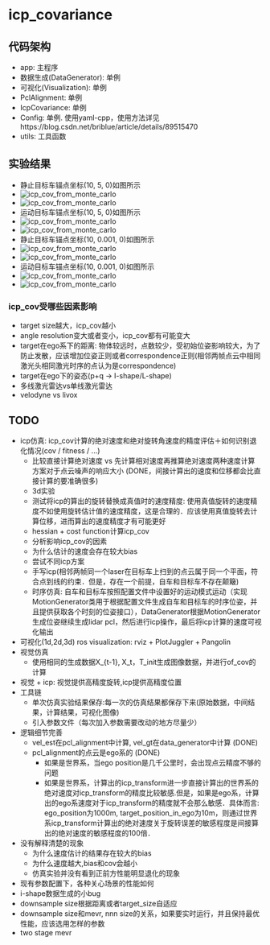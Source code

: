 # icp_covariance

## 代码架构
* app: 主程序
* 数据生成(DataGenerator): 单例
* 可视化(Visualization): 单例
* PclAlignment: 单例
* IcpCovariance: 单例
* Config: 单例. 使用yaml-cpp，使用方法详见https://blog.csdn.net/briblue/article/details/89515470
* utils: 工具函数

## 实验结果
* 静止目标车锚点坐标(10, 5, 0)如图所示
* ![icp_cov_from_monte_carlo](./image/cov_for_static_anchor_point_10-5.png)
* ![icp_cov_from_monte_carlo](./image/cov_for_static_anchor_point_10-5_far_away1000.png)
* 运动目标车锚点坐标(10, 5, 0)如图所示 
* ![icp_cov_from_monte_carlo](./image/cov_for_moving_anchor_point_10-5.png)
* ![icp_cov_from_monte_carlo](./image/cov_for_moving_anchor_point_10_5_far_away1000.png)
* 静止目标车锚点坐标(10, 0.001, 0)如图所示 
* ![icp_cov_from_monte_carlo](./image/cov_for_static_anchor_point_10-0_001.png)
* ![icp_cov_from_monte_carlo](./image/cov_for_static_anchor_point_10-0_001_far_away1000.png)
* 运动目标车锚点坐标(10, 0.001, 0)如图所示 
* ![icp_cov_from_monte_carlo](./image/cov_for_moving_anchor_point_10-0_001.png)
* ![icp_cov_from_monte_carlo](./image/cov_for_moving_anchor_point_10-0_001_far_away1000.png)
### icp_cov受哪些因素影响
* target size越大，icp_cov越小
* angle resolution变大或者变小，icp_cov都有可能变大
* target在ego系下的距离: 物体较远时，点数较少，受初始位姿影响较大，为了防止发散，应该增加位姿正则或者correspondence正则(相邻两帧点云中相同激光头相同激光时序的点认为是correspondence)
* target在ego下的姿态(p+q -> I-shape/L-shape)
* 多线激光雷达vs单线激光雷达
* velodyne vs livox

## TODO
* icp仿真: icp_cov计算的绝对速度和绝对旋转角速度的精度评估＋如何识别退化情况(cov / fitness / ...)
  * 比较直接计算绝对速度 vs 先计算相对速度再推算绝对速度两种速度计算方案对于点云噪声的响应大小 (DONE，间接计算出的速度和位移都会比直接计算的要准确很多) 
  * 3d实验
  * 测试将icp的算出的旋转替换成真值时的速度精度: 使用真值旋转的速度精度不如使用旋转估计值的速度精度，这是合理的．应该使用真值旋转去计算位移，进而算出的速度精度才有可能更好
  * hessian + cost function计算icp_cov
  * 分析影响icp_cov的因素
  * 为什么估计的速度会存在较大bias
  * 尝试不同icp方案
  * 手写icp(相邻两帧同一个laser在目标车上扫到的点云属于同一个平面，符合点到线的约束．但是，存在一个前提，自车和目标车不存在颠簸)
  * 时序仿真: 自车和目标车按照配置文件中设置好的运动模式运动（实现MotionGenerator类用于根据配置文件生成自车和目标车的时序位姿，并且提供获取各个时刻的位姿接口），DataGenerator根据MotionGenerator生成位姿继续生成lidar pcl，然后进行icp操作，最后将icp计算的速度可视化输出
* 可视化(1d,2d,3d) ros visualization: rviz + PlotJuggler + Pangolin
* 视觉仿真
  * 使用相同的生成数据X_{t-1}, X_t，T_init生成图像数据，并进行of_cov的计算
* 视觉 + icp: 视觉提供高精度旋转,icp提供高精度位置  
* 工具链
  * 单次仿真实验结果保存:每一次的仿真结果都保存下来(原始数据，中间结果，计算结果，可视化图像)
  * 引入参数文件（每次加入参数需要改动的地方尽量少）
* 逻辑细节完善  
  * vel_est在pcl_alignment中计算, vel_gt在data_generator中计算 (DONE)
  * pcl_alignment的点云是ego系的 (DONE)
    * 如果是世界系，当ego position是几千公里时，会出现点云精度不够的问题
    * 如果是世界系，计算出的icp_transform进一步直接计算出的世界系的绝对速度对icp_transform的精度比较敏感.但是，如果是ego系，计算出的ego系速度对于icp_transform的精度就不会那么敏感．具体而言: ego_position为1000m, target_position_in_ego为10m，则通过世界系icp_transform计算出的绝对速度关于旋转误差的敏感程度是间接算出的绝对速度的敏感程度的100倍．
* 没有解释清楚的现象
  * 为什么速度估计的结果存在较大的bias
  * 为什么速度越大,bias和cov会越小    
  * 仿真实验并没有看到正前方性能明显退化的现象
* 现有参数配置下，各种关心场景的性能如何
* i-shape数据生成的小bug
* downsample size根据距离或者target_size自适应
* downsample size和mevr, nnn size的关系，如果要实时运行，并且保持最优性能，应该选用怎样的参数
* two stage mevr
